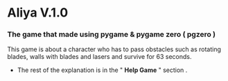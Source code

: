 # Aliya V.1.0

### The game that made using pygame & pygame zero ( pgzero )

This game is about a character who has to pass obstacles such as rotating blades, walls with blades and lasers and survive for 63 seconds.


* The rest of the explanation is in the " **Help Game** " section .